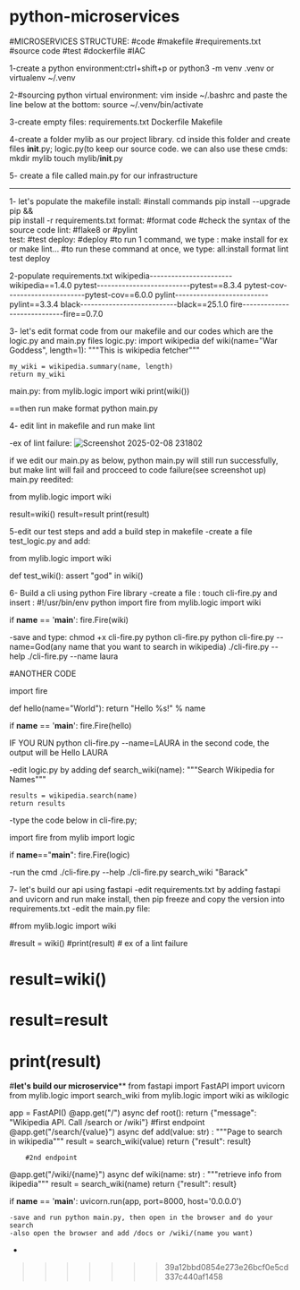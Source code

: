 # python-microservices

#MICROSERVICES STRUCTURE:
 #code
 #makefile
 #requirements.txt
 #source code
 #test
 #dockerfile
 #IAC

1-create a python environment:ctrl+shift+p or python3 -m venv .venv or virtualenv ~/.venv

2-#sourcing python virtual environment:
vim inside ~/.bashrc and paste the line below at the bottom:
source ~/.venv/bin/activate

3-create empty files:
requirements.txt
Dockerfile
Makefile

4-create a folder mylib as our project library. cd inside this folder and create files __init__.py; logic.py(to keep our source code. we can also use these cmds:
mkdir mylib
touch mylib/__init__.py

5- create a file called main.py for our infrastructure

**********************************************************

1- let's populate the makefile
install:
	#install commands
	pip install --upgrade pip &&\
		pip install -r requirements.txt
format:
	#format code
#check the syntax of the source code
lint:
	#flake8 or #pylint    
test:
	#test
deploy:
	#deploy
#to run 1 command, we type : make install for ex or make lint...
#to run these command at once, we type:
all:install format lint test deploy

2-populate requirements.txt
wikipedia-----------------------wikipedia==1.4.0
pytest--------------------------pytest==8.3.4
pytest-cov----------------------pytest-cov==6.0.0
pylint--------------------------pylint==3.3.4
black---------------------------black==25.1.0
fire----------------------------fire==0.7.0

3- let's edit format code from our makefile and our codes which are the logic.py and main.py files
logic.py:
import wikipedia
def wiki(name="War Goddess", length=1):
    """This is wikipedia fetcher"""

    my_wiki = wikipedia.summary(name, length)
    return my_wiki
    
main.py:
from mylib.logic import wiki
print(wiki())

==then run make format
python main.py

4- edit lint in makefile and run make lint

-ex of lint failure:
![Screenshot 2025-02-08 231802](https://github.com/user-attachments/assets/c12f563f-fd78-43db-a41b-7e209d34bafa)


if we edit our main.py as below, python main.py will still run successfully, but make lint will fail and procceed to code failure(see screenshot up)
main.py reedited:

from mylib.logic import wiki

result=wiki()
result=result
print(result)

5-edit our test steps and add a build step in makefile
-create a file test_logic.py and add:

from mylib.logic import wiki

def test_wiki():
    assert "god" in wiki()


6- Build a cli using python Fire library 
-create a file : touch cli-fire.py and insert :
#!/usr/bin/env python
import fire
from mylib.logic import wiki

if __name__ == '__main__':
  fire.Fire(wiki)

-save and type:
chmod +x cli-fire.py
python cli-fire.py 
python cli-fire.py --name=God(any name that you want to search in wikipedia)
./cli-fire.py --help
./cli-fire.py --name laura

#ANOTHER CODE

import fire

def hello(name="World"):
  return "Hello %s!" % name

if __name__ == '__main__':
  fire.Fire(hello)

IF YOU RUN python cli-fire.py --name=LAURA  in the second code, the output will be Hello LAURA

-edit logic.py by adding 
def search_wiki(name):
    """Search Wikipedia for Names"""

    results = wikipedia.search(name)
    return results

-type the code below in cli-fire.py;

import fire
from mylib import logic

if __name__=="__main__":
    fire.Fire(logic)

-run the cmd 
./cli-fire.py --help
./cli-fire.py search_wiki "Barack"

7- let's build our api using fastapi
-edit requirements.txt by adding fastapi and uvicorn and run make install, then pip freeze and copy the version into requirements.txt
-edit the main.py file:

#from mylib.logic import wiki

#result = wiki()
#print(result)
             # ex of a lint failure
# result=wiki()
# result=result
# print(result)

#****************let's build our microservice******************
from fastapi import FastAPI
import uvicorn
from mylib.logic import search_wiki
from mylib.logic import wiki as wikilogic

app = FastAPI()
@app.get("/")
async def root():
    return {"message": "Wikipedia API. Call /search or /wiki"}
#first endpoint
@app.get("/search/{value}")
async def add(value: str) :
    """Page to search in wikipedia"""
    result = search_wiki(value)
    return {"result": result}

		#2nd endpoint
@app.get("/wiki/{name}")
async def wiki(name: str) :
    """retrieve info from ikipedia"""
    result = search_wiki(name)
    return {"result": result}

if __name__ == '__main__':
    uvicorn.run(app, port=8000, host='0.0.0.0')

	-save and run python main.py, then open in the browser and do your search
    -also open the browser and add /docs or /wiki/(name you want)

       















-
>>>>>>> 39a12bbd0854e273e26bcf0e5cd337c440af1458
